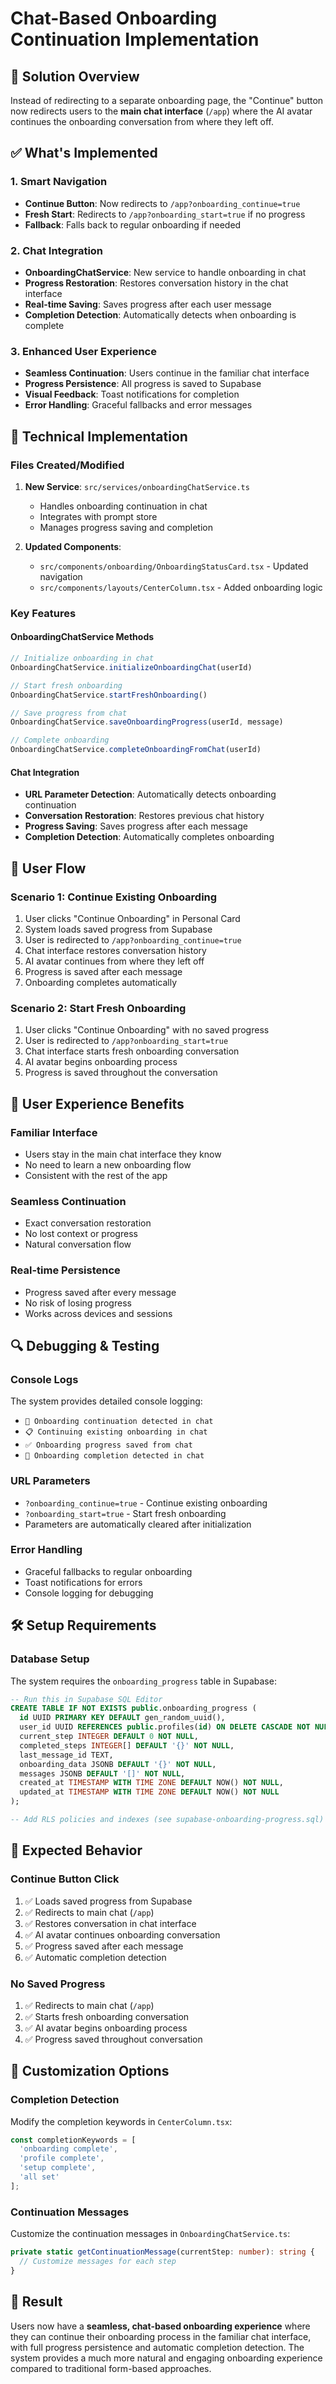 # Chat-Based Onboarding Continuation Implementation

## 🎯 **Solution Overview**

Instead of redirecting to a separate onboarding page, the "Continue" button now redirects users to the **main chat interface** (`/app`) where the AI avatar continues the onboarding conversation from where they left off.

## ✅ **What's Implemented**

### 1. **Smart Navigation**
- **Continue Button**: Now redirects to `/app?onboarding_continue=true`
- **Fresh Start**: Redirects to `/app?onboarding_start=true` if no progress
- **Fallback**: Falls back to regular onboarding if needed

### 2. **Chat Integration**
- **OnboardingChatService**: New service to handle onboarding in chat
- **Progress Restoration**: Restores conversation history in the chat interface
- **Real-time Saving**: Saves progress after each user message
- **Completion Detection**: Automatically detects when onboarding is complete

### 3. **Enhanced User Experience**
- **Seamless Continuation**: Users continue in the familiar chat interface
- **Progress Persistence**: All progress is saved to Supabase
- **Visual Feedback**: Toast notifications for completion
- **Error Handling**: Graceful fallbacks and error messages

## 🔧 **Technical Implementation**

### **Files Created/Modified**

1. **New Service**: `src/services/onboardingChatService.ts`
   - Handles onboarding continuation in chat
   - Integrates with prompt store
   - Manages progress saving and completion

2. **Updated Components**:
   - `src/components/onboarding/OnboardingStatusCard.tsx` - Updated navigation
   - `src/components/layouts/CenterColumn.tsx` - Added onboarding logic

### **Key Features**

#### **OnboardingChatService Methods**
```typescript
// Initialize onboarding in chat
OnboardingChatService.initializeOnboardingChat(userId)

// Start fresh onboarding
OnboardingChatService.startFreshOnboarding()

// Save progress from chat
OnboardingChatService.saveOnboardingProgress(userId, message)

// Complete onboarding
OnboardingChatService.completeOnboardingFromChat(userId)
```

#### **Chat Integration**
- **URL Parameter Detection**: Automatically detects onboarding continuation
- **Conversation Restoration**: Restores previous chat history
- **Progress Saving**: Saves progress after each message
- **Completion Detection**: Automatically completes onboarding

## 🚀 **User Flow**

### **Scenario 1: Continue Existing Onboarding**
1. User clicks "Continue Onboarding" in Personal Card
2. System loads saved progress from Supabase
3. User is redirected to `/app?onboarding_continue=true`
4. Chat interface restores conversation history
5. AI avatar continues from where they left off
6. Progress is saved after each message
7. Onboarding completes automatically

### **Scenario 2: Start Fresh Onboarding**
1. User clicks "Continue Onboarding" with no saved progress
2. User is redirected to `/app?onboarding_start=true`
3. Chat interface starts fresh onboarding conversation
4. AI avatar begins onboarding process
5. Progress is saved throughout the conversation

## 🎨 **User Experience Benefits**

### **Familiar Interface**
- Users stay in the main chat interface they know
- No need to learn a new onboarding flow
- Consistent with the rest of the app

### **Seamless Continuation**
- Exact conversation restoration
- No lost context or progress
- Natural conversation flow

### **Real-time Persistence**
- Progress saved after every message
- No risk of losing progress
- Works across devices and sessions

## 🔍 **Debugging & Testing**

### **Console Logs**
The system provides detailed console logging:
- `🔄 Onboarding continuation detected in chat`
- `📋 Continuing existing onboarding in chat`
- `✅ Onboarding progress saved from chat`
- `🎉 Onboarding completion detected in chat`

### **URL Parameters**
- `?onboarding_continue=true` - Continue existing onboarding
- `?onboarding_start=true` - Start fresh onboarding
- Parameters are automatically cleared after initialization

### **Error Handling**
- Graceful fallbacks to regular onboarding
- Toast notifications for errors
- Console logging for debugging

## 🛠 **Setup Requirements**

### **Database Setup**
The system requires the `onboarding_progress` table in Supabase:

```sql
-- Run this in Supabase SQL Editor
CREATE TABLE IF NOT EXISTS public.onboarding_progress (
  id UUID PRIMARY KEY DEFAULT gen_random_uuid(),
  user_id UUID REFERENCES public.profiles(id) ON DELETE CASCADE NOT NULL UNIQUE,
  current_step INTEGER DEFAULT 0 NOT NULL,
  completed_steps INTEGER[] DEFAULT '{}' NOT NULL,
  last_message_id TEXT,
  onboarding_data JSONB DEFAULT '{}' NOT NULL,
  messages JSONB DEFAULT '[]' NOT NULL,
  created_at TIMESTAMP WITH TIME ZONE DEFAULT NOW() NOT NULL,
  updated_at TIMESTAMP WITH TIME ZONE DEFAULT NOW() NOT NULL
);

-- Add RLS policies and indexes (see supabase-onboarding-progress.sql)
```

## 🎯 **Expected Behavior**

### **Continue Button Click**
1. ✅ Loads saved progress from Supabase
2. ✅ Redirects to main chat (`/app`)
3. ✅ Restores conversation in chat interface
4. ✅ AI avatar continues onboarding conversation
5. ✅ Progress saved after each message
6. ✅ Automatic completion detection

### **No Saved Progress**
1. ✅ Redirects to main chat (`/app`)
2. ✅ Starts fresh onboarding conversation
3. ✅ AI avatar begins onboarding process
4. ✅ Progress saved throughout conversation

## 🔧 **Customization Options**

### **Completion Detection**
Modify the completion keywords in `CenterColumn.tsx`:
```typescript
const completionKeywords = [
  'onboarding complete', 
  'profile complete', 
  'setup complete', 
  'all set'
];
```

### **Continuation Messages**
Customize the continuation messages in `OnboardingChatService.ts`:
```typescript
private static getContinuationMessage(currentStep: number): string {
  // Customize messages for each step
}
```

## 🎉 **Result**

Users now have a **seamless, chat-based onboarding experience** where they can continue their onboarding process in the familiar chat interface, with full progress persistence and automatic completion detection. The system provides a much more natural and engaging onboarding experience compared to traditional form-based approaches.
